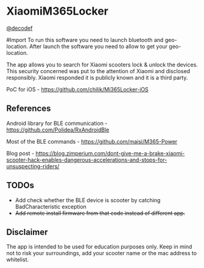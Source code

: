 
# XiaomiM365Locker
[@decodef](https://github.com/decodef)

#Import
To run this software you need to launch bluetooth and geo-location.
After launch the software you need to allow to get your geo-location.

The app allows you to search for Xiaomi scooters lock & unlock the devices.
This security concerned was put to the attention of Xiaomi and disclosed responsibly.
Xiaomi responded it is publicly known and it is a third party.

PoC for iOS - https://github.com/chilik/Mi365Locker-iOS

## References

Android library for BLE communication - https://github.com/Polidea/RxAndroidBle

Most of the BLE commands - https://github.com/maisi/M365-Power

Blog post - https://blog.zimperium.com/dont-give-me-a-brake-xiaomi-scooter-hack-enables-dangerous-accelerations-and-stops-for-unsuspecting-riders/

## TODOs
* Add check whether the BLE device is scooter by catching BadCharacteristic exception
* ~~Add remote install firmware from that code instead of different app.~~

## Disclaimer
The app is intended to be used for education purposes only.
Keep in mind not to risk your surroundings, add your scooter name or the mac address to whitelist.

